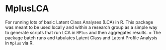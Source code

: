# MplusLCA
For running lots of basic Latent Class Analyses (LCA) in R. This package was meant to be used locally and within a research group as a simple way to generate scripts that run LCA in `MPlus` and then aggregates results. =
The package batch runs and tabulates Latent Class and Latent Profile Analysis in `Mplus` via R.
